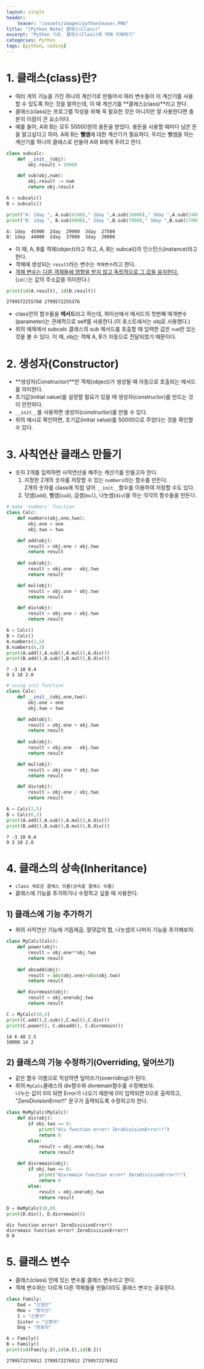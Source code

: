 ```yaml
---
layout: single
header:
    teaser: "/assets/images/pythonteaser.PNG"
title: "[Python Note] 클래스(Class)"
excerpt: "Python 기초. 클래스(Class)에 대해 이해하기"
categories: Python
tags: [python, coding]
---
```


# 1. 클래스(class)란?
* 여러 개의 기능을 가진 하나의 계산기로 만들어서 여러 변수들이 이 계산기를 사용할 수 있도록 하는 것을 말하는데, 이 때 계산기를 **클래스(class)**라고 한다.  
* 클래스(class)는 프로그램 작성을 위해 꼭 필요한 것은 아니지만 잘 사용한다면 충분히 이점이 큰 요소이다. 
* 예를 들어, A와 B는 모두 50000원의 용돈을 받았다. 용돈을 사용할 때마다 남은 돈을 알고싶다고 하자. A와 B는 **뺄셈**에 대한 계산기가 필요하다. 우리는 뺄셈을 하는 계산기를 하나의 클래스로 만들어 A와 B에게 주려고 한다.


```python
class subcalc:
    def __init__(obj):
        obj.result = 50000

    def sub(obj,num):
        obj.result -= num
        return obj.result

A = subcalc()
B = subcalc()

print("A: 1day ", A.sub(4100)," 2day ",A.sub(16000)," 3day ",A.sub(2400))
print("B: 1day ", B.sub(6000)," 2day ",B.sub(7000)," 3day ",B.sub(17000))
```

    A: 1day  45900  2day  29900  3day  27500
    B: 1day  44000  2day  37000  3day  20000
    

* 이 때, A, B를 객체(object)라고 하고, A, B는 subcal()의 인스턴스(instance)라고 한다. 
* 객체에 생성되는 `result`라는 변수는 `객체변수`라고 한다.
* <u>객체 변수는 다른 객체들에 영향을 받지 않고 독립적으로 그 값을 유지한다.</u>   
(`id()`는 값의 주소값을 의미한다.)


```python
print(id(A.result), id(B.result))
```

    2799572255760 2799572255376
    



* class안의 함수들을 **메서드**라고 하는데, 파이선에서 메서드의 첫번째 매개변수(parameter)는 관례적으로 self를 사용한다.(이 포스트에서는 obj로 사용했다.)
* 위의 예제에서 subcalc 클래스의 sub 메서드를 호출할 때 입력한 값은 `num`만 있는 것을 볼 수 있다. 이 때, obj는 객체 A, B가 자동으로 전달되었기 때문이다. 

# 2. 생성자(Constructor)
* **생성자(Constructor)**란 객체(object)가 생성될 때 자동으로 호출되는 메서드를 의미한다.
* 초기값(initial value)를 설정할 필요가 있을 때 생성자(constructor)를 만드는 것이 안전하다.
* ``__init__``를 사용하면 생성자(constructor)를 만들 수 있다. 
* 위의 예시로 확인하면, 초기값(initial value)를 50000으로 주었다는 것을 확인할 수 있다. 

# 3. 사칙연산 클래스 만들기
* 숫자 2개를 입력하면 사칙연산을 해주는 계산기를 만들고자 한다. 
    1. 지정한 2개의 숫자를 저장할 수 있는 `numbers`라는 함수를 만든다.   
    2개의 숫자를 class에 직접 넣어 `__init__`함수를 이용하여 저장할 수도 있다. 
    2. 덧셈(`add`), 뺄셈(`sub`), 곱셈(`mul`), 나눗셈(`div`)을 하는 각각의 함수들을 만든다.


```python
# make 'numbers' function 
class Calc:
    def numbers(obj,one,two):
        obj.one = one
        obj.two = two

    def add(obj):
        result = obj.one + obj.two
        return result
    
    def sub(obj):
        result = obj.one - obj.two
        return result

    def mul(obj):
        result = obj.one * obj.two
        return result 

    def div(obj):
        result = obj.one / obj.two
        return result 

A = Calc()
B = Calc()
A.numbers(2,5)
B.numbers(6,3)
print(A.add(),A.sub(),A.mul(),A.div())
print(B.add(),B.sub(),B.mul(),B.div())

```

    7 -3 10 0.4
    9 3 18 2.0
    


```python
# using init function 
class Calc:
    def __init__(obj,one,two):
        obj.one = one
        obj.two = two

    def add(obj):
        result = obj.one + obj.two
        return result
    
    def sub(obj):
        result = obj.one - obj.two
        return result

    def mul(obj):
        result = obj.one * obj.two
        return result 

    def div(obj):
        result = obj.one / obj.two
        return result 

A = Calc(2,5)
B = Calc(6,3)
print(A.add(),A.sub(),A.mul(),A.div())
print(B.add(),B.sub(),B.mul(),B.div())

```

    7 -3 10 0.4
    9 3 18 2.0
    

# 4. 클래스의 상속(Inheritance)
* `class 새로운 클래스 이름(상속할 클래스 이름)`
* 클래스에 기능을 추가하거나 수정하고 싶을 때 사용한다.

## 1) 클래스에 기능 추가하기 
* 위의 사칙연산 기능에 거듭제곱, 절댓값의 합, 나눗셉의 나머지 기능을 추가해보자.


```python
class MyCalc(Calc):
    def power(obj):
        result = obj.one**obj.two
        return result
    
    def absadd(obj):
        result = abs(obj.one)+abs(obj.two)
        return result

    def divremain(obj):
        result = obj.one%obj.two
        return result

C = MyCalc(10,4)
print(C.add(),C.sub(),C.mul(),C.div())
print(C.power(), C.absadd(), C.divremain())
```

    14 6 40 2.5
    10000 14 2
    

## 2) 클래스의 기능 수정하기(Overriding, 덮어쓰기)
* 같은 함수 이름으로 작성하면 덮어쓰기(overriding)가 된다. 
* 위의 `MyCalc`클래스의 div함수와 divremain함수를 수정해보자.   
나누는 값이 0이 되면 Error가 나오기 때문에 0이 입력되면 0으로 출력하고, "ZeroDivisionError!!" 문구가 출력되도록 수정하고자 한다. 


```python
class ReMyCalc(MyCalc):
    def div(obj):
        if obj.two == 0:
            print("div function error! ZeroDivisionError!!")
            return 0
        else:
            result = obj.one/obj.two
            return result
    
    def divremain(obj):
        if obj.two == 0:
            print("divremain function error! ZeroDivisionError!!")
            return 0
        else:
            result = obj.one%obj.two
            return result

D = ReMyCalc(10,0)
print(D.div(), D.divremain())
```

    div function error! ZeroDivisionError!!
    divremain function error! ZeroDivisionError!!
    0 0
    


# 5. 클래스 변수
* 클래스(class) 안에 있는 변수를 클래스 변수라고 한다. 
* 객체 변수와는 다르게 다른 객체들을 만들더라도 클래스 변수는 공유된다.  


```python
class Family:
    Dad = "신형만"
    Mom = "봉미선"
    I = "신짱구"
    Sister = "신짱아"
    Dog = "흰둥이"

A = Family()
B = Family()
print(id(Family.I),id(A.I),id(B.I))
```

    2799572276912 2799572276912 2799572276912
    
